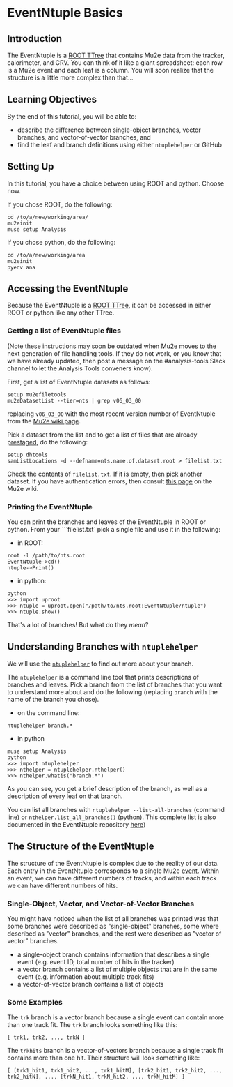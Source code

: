 # EventNtuple Basics

## Introduction
The EventNtuple is a [ROOT TTree](https://root.cern.ch/doc/master/classTTree.html) that contains Mu2e data from the tracker, calorimeter, and CRV. You can think of it like a giant spreadsheet: each row is a Mu2e event and each leaf is a column. You will soon realize that the structure is a little more complex than that...

## Learning Objectives

By the end of this tutorial, you will be able to:
* describe the difference between single-object branches, vector branches, and vector-of-vector branches, and
* find the leaf and branch definitions using either ```ntuplehelper``` or GitHub

## Setting Up
In this tutorial, you have a choice between using ROOT and python. Choose now.

If you chose ROOT, do the following:

```
cd /to/a/new/working/area/
mu2einit
muse setup Analysis
```

If you chose python, do the following:

```
cd /to/a/new/working/area
mu2einit
pyenv ana
```

## Accessing the EventNtuple
Because the EventNtuple is a [ROOT TTree](https://root.cern.ch/doc/master/classTTree.html), it can be accessed in either ROOT or python like any other TTree.

### Getting a list of EventNtuple files
(Note these instructions may soon be outdated when Mu2e moves to the next generation of file handling tools. If they do not work, or you know that we have already updated, then post a message on the #analysis-tools Slack channel to let the Analysis Tools conveners know).

First, get a list of EventNtuple datasets as follows:

```
setup mu2efiletools
mu2eDatasetList --tier=nts | grep v06_03_00
```
replacing ```v06_03_00``` with the most recent version number of EventNtuple from the [Mu2e wiki page](https://mu2ewiki.fnal.gov/wiki/EventNtuple#Version_History_%26_Musings).


Pick a dataset from the list and to get a list of files that are already [prestaged](https://mu2ewiki.fnal.gov/wiki/Prestage), do the following:

```
setup dhtools
samListLocations -d --defname=nts.name.of.dataset.root > filelist.txt
```

Check the contents of ```filelist.txt```. If it is empty, then pick another dataset. If you have authentication errors, then consult [this page](https://mu2ewiki.fnal.gov/wiki/Authentication#Tokens) on the Mu2e wiki.

### Printing the EventNtuple

You can print the branches and leaves of the EventNtuple in ROOT or python. From your ```filelist.txt` pick a single file and use it in the following:

* in ROOT:

```
root -l /path/to/nts.root
EventNtuple->cd()
ntuple->Print()
```

* in python:

```
python
>>> import uproot
>>> ntuple = uproot.open("/path/to/nts.root:EventNtuple/ntuple")
>>> ntuple.show()
```

That's a lot of branches! But what do they _mean_?

## Understanding Branches with ```ntuplehelper```

We will use the [```ntuplehelper```](https://github.com/Mu2e/EventNtuple/blob/main/doc/ntuplehelper.md) to find out more about your branch.

The ```ntuplehelper``` is a command line tool that prints descriptions of branches and leaves. Pick a branch from the list of branches that you want to understand more about and do the following (replacing ```branch``` with the name of the branch you chose).

* on the command line:

```
ntuplehelper branch.*
```

* in python
```
muse setup Analysis
python
>>> import ntuplehelper
>>> nthelper = ntuplehelper.nthelper()
>>> nthelper.whatis("branch.*")
```

As you can see, you get a brief description of the branch, as well as a description of every leaf on that branch.

You can list all branches with ```ntuplehelper --list-all-branches``` (command line) or ```nthelper.list_all_branches()``` (python). This complete list is also documented in the EventNtuple repository [here](https://github.com/Mu2e/EventNtuple/blob/main/doc/branches.md))

## The Structure of the EventNtuple

The structure of the EventNtuple is complex due to the reality of our data. Each entry in the EventNtuple corresponds to a single Mu2e [event](https://mu2ewiki.fnal.gov/wiki/Computing_Concepts#Events). Within an event, we can have different numbers of tracks, and within each track we can have different numbers of hits.

### Single-Object, Vector, and Vector-of-Vector Branches

You might have noticed when the list of all branches was printed was that some branches were described as "single-object" branches, some where described as "vector" branches, and the rest were described as "vector of vector" branches.
* a single-object branch contains information that describes a single event (e.g. event ID, total number of hits in the tracker)
* a vector branch contains a list of multiple objects that are in the same event (e.g. information about multiple track fits)
* a vector-of-vector branch contains a list of objects

### Some Examples

The ```trk``` branch is a vector branch because a single event can contain more than one track fit. The ```trk``` branch looks something like this:

```
[ trk1, trk2, ..., trkN ]
```

The ```trkhits``` branch is a vector-of-vectors branch because a single track fit contains more than one hit. Their structure will look something like:

```
[ [trk1_hit1, trk1_hit2, ..., trk1_hitM], [trk2_hit1, trk2_hit2, ..., trk2_hitN], ..., [trkN_hit1, trkN_hit2, ..., trkN_hitM] ]
```
